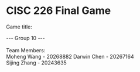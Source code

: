 # CISC 226 Final Game <br>

Game title: <br>

--- Group 10 --- <br><br>
Team Members:<br>
Moheng Wang - 20268882
Darwin Chen - 20267164 <br>
Sijing Zhang - 20243635 <br>
